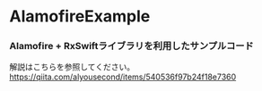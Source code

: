 # AlamofireExample

### Alamofire + RxSwiftライブラリを利用したサンプルコード

解説はこちらを参照してください。
https://qiita.com/alyousecond/items/540536f97b24f18e7360
